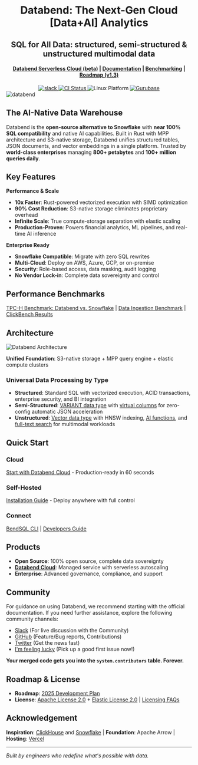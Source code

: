 <h1 align="center">Databend: The Next-Gen Cloud [Data+AI] Analytics</h1>
<h2 align="center">SQL for All Data: structured, semi-structured & unstructured multimodal data</h2>

<div align="center">

<h4 align="center">
  <a href="https://docs.databend.com/guides/cloud">Databend Serverless Cloud (beta)</a>  |
  <a href="https://docs.databend.com/">Documentation</a>  |
  <a href="https://benchmark.clickhouse.com/">Benchmarking</a>  |
  <a href="https://github.com/databendlabs/databend/issues/11868">Roadmap (v1.3)</a>
</h4>

<div>
<a href="https://link.databend.com/join-slack">
<img src="https://img.shields.io/badge/slack-databend-0abd59?logo=slack" alt="slack" />
</a>

<a href="https://github.com/databendlabs/databend/actions/workflows/release.yml">
<img src="https://img.shields.io/github/actions/workflow/status/datafuselabs/databend/release.yml?branch=main" alt="CI Status" />
</a>

<img src="https://img.shields.io/badge/Platform-Linux%2C%20macOS%2C%20ARM-green.svg?style=flat" alt="Linux Platform" />

<a href="https://gurubase.io/g/databend">
<img src="https://img.shields.io/badge/Gurubase-Ask%20Databend%20Guru-006BFF" alt="Gurubase" />
</a>

</div>
</div>

<img src="https://github.com/databendlabs/databend/assets/172204/9997d8bc-6462-4dbd-90e3-527cf50a709c" alt="databend" />

## The AI-Native Data Warehouse

Databend is the **open-source alternative to Snowflake** with **near 100% SQL compatibility** and native AI capabilities. Built in Rust with MPP architecture and S3-native storage, Databend unifies structured tables, JSON documents, and vector embeddings in a single platform. Trusted by **world-class enterprises** managing **800+ petabytes** and **100+ million queries daily**.

## Key Features

**Performance & Scale**
- **10x Faster**: Rust-powered vectorized execution with SIMD optimization
- **90% Cost Reduction**: S3-native storage eliminates proprietary overhead
- **Infinite Scale**: True compute-storage separation with elastic scaling
- **Production-Proven**: Powers financial analytics, ML pipelines, and real-time AI inference

**Enterprise Ready**
- **Snowflake Compatible**: Migrate with zero SQL rewrites
- **Multi-Cloud**: Deploy on AWS, Azure, GCP, or on-premise
- **Security**: Role-based access, data masking, audit logging
- **No Vendor Lock-in**: Complete data sovereignty and control

## Performance Benchmarks

[TPC-H Benchmark: Databend vs. Snowflake](https://docs.databend.com/guides/benchmark/tpch) | [Data Ingestion Benchmark](https://docs.databend.com/guides/benchmark/data-ingest) | [ClickBench Results](https://databend.com/blog/clickbench-databend-top)

## Architecture

![Databend Architecture](https://github.com/databendlabs/databend/assets/172204/68b1adc6-0ec1-41d4-9e1d-37b80ce0e5ef)

**Unified Foundation**: S3-native storage + MPP query engine + elastic compute clusters

### Universal Data Processing by Type
- **Structured**: Standard SQL with vectorized execution, ACID transactions, enterprise security, and BI integration
- **Semi-Structured**: [VARIANT data type](https://docs.databend.com/sql/sql-reference/data-types/variant) with [virtual columns](https://docs.databend.com/guides/performance/virtual-column) for zero-config automatic JSON acceleration
- **Unstructured**: [Vector data type](https://docs.databend.com/sql/sql-reference/data-types/vector) with HNSW indexing, [AI functions](https://docs.databend.com/sql/sql-functions/ai-functions/), and [full-text search](https://docs.databend.com/guides/performance/fulltext-index) for multimodal workloads

## Quick Start

### Cloud
[Start with Databend Cloud](https://docs.databend.com/guides/cloud/) - Production-ready in 60 seconds

### Self-Hosted
[Installation Guide](https://docs.databend.com/guides/deploy/QuickStart/) - Deploy anywhere with full control

### Connect
[BendSQL CLI](https://docs.databend.com/guides/sql-clients/bendsql) | [Developers Guide](https://docs.databend.com/guides/sql-clients/developers/) 

## Products

- **Open Source**: 100% open source, complete data sovereignty
- **[Databend Cloud](https://databend.com)**: Managed service with serverless autoscaling
- **Enterprise**: Advanced governance, compliance, and support

## Community

For guidance on using Databend, we recommend starting with the official documentation. If you need further assistance, explore the following community channels:

- [Slack](https://link.databend.com/join-slack) (For live discussion with the Community)
- [GitHub](https://github.com/databendlabs/databend) (Feature/Bug reports, Contributions)
- [Twitter](https://twitter.com/DatabendLabs/) (Get the news fast)
- [I'm feeling lucky](https://link.databend.com/i-m-feeling-lucky) (Pick up a good first issue now!)

**Your merged code gets you into the `system.contributors` table. Forever.**

## Roadmap & License

- **Roadmap**: [2025 Development Plan](https://github.com/databendlabs/databend/issues/14167)
- **License**: [Apache License 2.0](licenses/Apache-2.0.txt) + [Elastic License 2.0](licenses/Elastic.txt) | [Licensing FAQs](https://docs.databend.com/guides/products/dee/license)

## Acknowledgement

**Inspiration**: [ClickHouse](https://github.com/clickhouse/clickhouse) and [Snowflake](https://docs.snowflake.com/en/user-guide/intro-key-concepts.html#snowflake-architecture) | **Foundation**: Apache Arrow | **Hosting**: [Vercel](https://vercel.com/?utm_source=databend&utm_campaign=oss)

---

*Built by engineers who redefine what's possible with data.*
